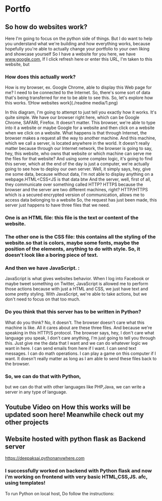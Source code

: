 # Portfo
## So how do websites work? 
Here I'm going to focus on the python side of things. But I do want to help you understand what we're building and how everything works, because hopefully you're able to actually change your portfolio to your own liking and showcase yourself So I have a website for you here, we have www.google.com, If I click refresh here or enter this URL, I'm taken to this website, but  
### How does this actually work? 
How is my browser, ex. Google Chrome, able to display this Web page for me? I need to be connected to the Internet. So, there's some sort of data that's being transferred for me to be able to see this. So, let's explore how this works. 
![How websites work](./readme media/1.png)


In this diagram, I'm going to attempt to just tell you exactly how it works. It's quite simple. We have our browser right here, which can be Google Chrome, SAFARI, Firefox. It doesn't matter. This browser, we're able to type into it a website or maybe Google for a website and then click on  a website when we click on a website. What happens is that through Internet, the browser makes a request all the way to another machine. And this machine, which we call a server, is located anywhere in the world. It doesn't really matter because through our Internet network, the browser is going to say, hey, this website, who owns that website or which machine can serve me the files for that website? And using some complex logic, it's going to find this server, which at the end of the day is just a computer, we're actually going to see how to deploy our own server. 
Well, it simply says, hey, give me some data, because without data, I'm not able to display anything  on a webpage.HTML<CSS<JS is that data btw And the server, well, first of all, they communicate over something called HTTP? HTTPS because the browser and the server are two different machines, right? HTTP/HTTPS which is a secured encrypted version of communication, allows me to access data belonging to a website 
So, the request has just been made, this server just happens to have three files that we need. 
### One is an HTML file:  this file is the text or content of the website. 
### The other one is the CSS file: this contains all the styling of the website.so that is colors, maybe some fonts, maybe the position of the elements, anything to do with style. So, it doesn't look like a boring piece of text. 
### And then we have JavaScript. :  
JavaScript is what gives websites behavior. When I log into Facebook or maybe tweet something on Twitter, JavaScript is allowed me to perform those actions because with just a HTML and CSS, we just have text and some pretty styling. With JavaScript, we're able to take actions, but we don't need to focus on that too much.  
### Do you think that this server has to be written in Python? 
What do you think? No, it doesn't. The browser doesn't care what this machine is like. All it  cares about are these three files. And because we're speaking in this HTTP/S protocol. The browser says, hey, I don't care what language you speak, I don't care anything, I'm just going to tell you through this. Just give me the data that I want and we can do whatever logic we want in here. I can send emails from here if I want. I can send text messages. I can do math operations. I can play a game on this computer if I want. 
It doesn't really matter as long as I am able to send these files back to the browser. 

 ### So, we can do that with Python, 
 but we can do that with other languages like PHP,Java, we can write a server in any type of language. 
 
 ## Youtube Video on How this works will be updated soon here! Meanwhile check out my other projects
 
## Website hosted with python flask as Backend server
https://deepaksai.pythonanywhere.com

### I successfully worked on backend with Python flask and now i'm working on frontend with very basic HTML,CSS,JS. afc, using templates!

To run Python on local host, Do follow the instructions:

